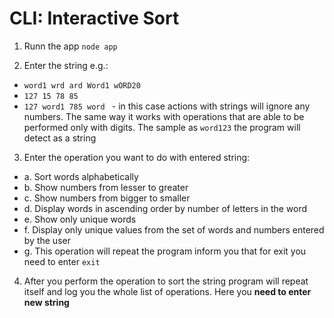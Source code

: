 # CLI: Interactive Sort

1. Runn the app `node app `

2. Enter the string e.g.:

-  `word1 wrd ard Word1 wORD20 `
-  `127 15 78 85`
-  `127 word1 785 word ` - in this case actions with strings will ignore any numbers. The same way it works with operations that are able to be performed only with digits. The sample as `word123` the program will detect as a string

3. Enter the operation you want to do with entered string:

-  a. Sort words alphabetically
-  b. Show numbers from lesser to greater
-  c. Show numbers from bigger to smaller
-  d. Display words in ascending order by number of letters in the word
-  e. Show only unique words
-  f. Display only unique values from the set of words and numbers entered by the user
-  g. This operation will repeat the program inform you that for exit you need to enter `exit`

4. After you perform the operation to sort the string program will repeat itself and log you the whole list of operations. Here you **need to enter new string**
